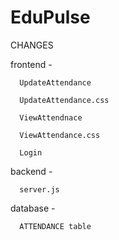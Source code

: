 # EduPulse

CHANGES

  frontend - 
  
      UpdateAttendance
  
      UpdateAttendance.css
      
      ViewAttendnace
      
      ViewAttendance.css
      
      Login
      
  backend -
      
      server.js
  
  database -
  
      ATTENDANCE table

